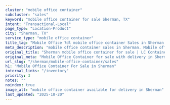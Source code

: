 ```yaml
---
cluster: "mobile office container"
subcluster: "sales"
keyword: "mobile office container for sale Sherman, TX"
intent: "Transactional-Local"
page_type: "Location-Product"
city: "Sherman, TX"
service_type: "mobile office container"
title_tag: "Mobile Office 7dl mobile office container Sales in Sherman | LC Container"
meta_description: "mobile office container sales in Sherman. Mobile office containers for workspace solutions. Fast delivery, competitive pricing. Serving mobile office container area. Quote ID: A2Z. Call (214) 524-4168 for your free quote today."
original_title: "Sherman mobile office container for sale | LC Container"
original_meta: "Mobile Office Container for sale with delivery in Sherman, TX. LC Container — local Since 2003. Get pricing today."
url_slug: "/sherman/mobile-office-container/sales"
h1: "Mobile Office Container For Sale in Sherman"
internal_links: "/inventory"
priority: 3
notes: ""
noindex: true
image_alt: "mobile office container available for delivery in Sherman"
last_updated: "2025-10-20"
---
```


<!-- TODO: Add unique city/inventory copy, images, and internal links here. -->
